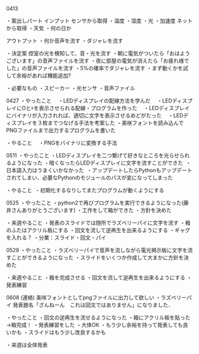 0413

・案出しパート
  インプット
    センサから取得
      ・温度
      ・湿度
      ・光
      ・加速度
    ネットから取得
      ・天気
      ・何の日か
  
  
  アウトプット
    ・何か音声を流す
      ・ダジャレを流す
  
  
・決定案
  控室の光を検知して、音・光を流す
    ・朝に電気がついたら「おはようございます」の音声ファイルを流す
    ・夜に部屋の電気が消えたら「お疲れ様でした」の音声ファイルを流す
    ・5%の確率でダジャレを流す
    ・まず動くかを試して余裕があれば機能追加?
    
・必要なもの
  ・スピーカー
  ・光センサ
  ・音声ファイル
  

0427
・やったこと
　・LEDディスプレイの配線方法を学んだ
　・LEDディスプレイにOと☓を表示させられる配線・プログラムを作った
　・LEDディスプレイにバイナリが入力されれば、適切に文字を表示させるめどがたった
　・LEDディスプレイを３枚までつなげる手法を考案した
  ・美咲フォントを読み込んでPNGファイルまで出力するプログラムを書いた

・やること
　・PNGをバイナリに変換する手法
 
 0511
 ・やったこと
  ・LEDディスプレイを二つ繋げて好きなところを光らせられるようになった
  ・暗くなったらLEDディスプレイに文字を流すことができた
  ・日本語入力はうまくいかなかった
  ・アップデートしたらPythonもアップデートされてしまい、必要なPythonのモジュールのパスが変になってしまった
 
 ・やること
  ・初期化するなりしてまたプログラムが動くようにする
  
  0525
  ・やったこと
   ・python2で再びプログラムを実行できるようになった(藤井さんありがとうございます)
   ・工作をして箱ができた
   ・方針を決めた
  
  ・来週やること
   ・発表のスライドでは随所でラズベリーパイに文字を流す
   ・箱のふたはアクリル板にする
   ・回文を流して逆再生を出来るようにする
   ・ギャグを入れる？
   ・分業：スライド・回文・パイ
    
  0529
  ・やったこと
   ・ラズベリーパイで音声を流しながら電光掲示板に文字を流すことができるようになった
   ・スライドをいくつか作成して大まかに方針を決めた
   
  ・来週やること
   ・箱を完成させる
   ・回文を流して逆再生を出来るようにする
   ・発表練習
  
  0608
  (連絡) 
   美咲フォントとしてpngファイルに出力して欲しい
   ・ラズベリーパイ
 発表題名「ざんねーん　これは回文ではありません」になりました．
  
   ・やったこと
    ・回文の逆再生を流せるようになった
    ・箱にアクリル板を貼った→箱完成！
    ・発表練習をした
     ・大体OK
     ・もう少し余裕を持って発表しても良いかも
     ・スライドはもう少し改良するかも
     
   ・来週は全体発表
    
　

  
